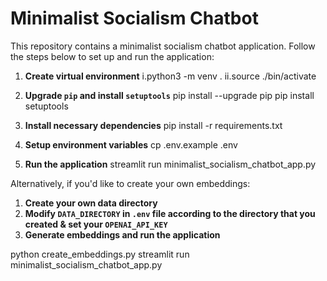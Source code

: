 # Minimalist Socialism Chatbot

This repository contains a minimalist socialism chatbot application. Follow the steps below to set up and run the application:

1. **Create virtual environment**
  i.python3 -m venv .
  ii.source ./bin/activate

2. **Upgrade `pip` and install `setuptools`**
pip install --upgrade pip
pip install setuptools


3. **Install necessary dependencies**
pip install -r requirements.txt


4. **Setup environment variables**
cp .env.example .env


5. **Run the application**
streamlit run minimalist_socialism_chatbot_app.py


Alternatively, if you'd like to create your own embeddings:

1. **Create your own data directory**
2. **Modify `DATA_DIRECTORY` in `.env` file according to the directory that you created & set your `OPENAI_API_KEY`**
3. **Generate embeddings and run the application**

python create_embeddings.py
streamlit run minimalist_socialism_chatbot_app.py
